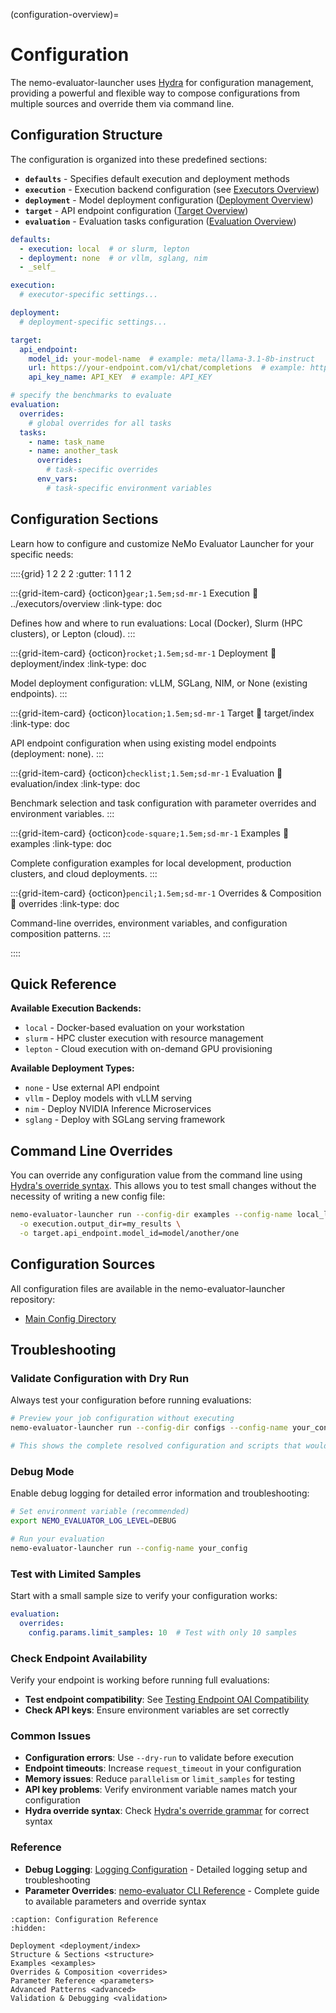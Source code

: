 (configuration-overview)=

# Configuration

The nemo-evaluator-launcher uses [Hydra](https://hydra.cc/docs/intro/) for configuration management, providing a powerful and flexible way to compose configurations from multiple sources and override them via command line.

## Configuration Structure

The configuration is organized into these predefined sections:

- **`defaults`** - Specifies default execution and deployment methods
- **`execution`** - Execution backend configuration (see [Executors Overview](../executors/overview.md))
- **`deployment`** - Model deployment configuration ([Deployment Overview](deployment/index.md))
- **`target`** - API endpoint configuration ([Target Overview](target/index.md))
- **`evaluation`** - Evaluation tasks configuration ([Evaluation Overview](evaluation/index.md))

```yaml
defaults:
  - execution: local  # or slurm, lepton
  - deployment: none  # or vllm, sglang, nim
  - _self_

execution:
  # executor-specific settings...

deployment:
  # deployment-specific settings...

target:
  api_endpoint:
    model_id: your-model-name  # example: meta/llama-3.1-8b-instruct
    url: https://your-endpoint.com/v1/chat/completions  # example: https://integrate.api.nvidia.com/v1/chat/completions
    api_key_name: API_KEY  # example: API_KEY

# specify the benchmarks to evaluate
evaluation:
  overrides:
    # global overrides for all tasks
  tasks:
    - name: task_name
    - name: another_task
      overrides:
        # task-specific overrides
      env_vars:
        # task-specific environment variables
```

## Configuration Sections

Learn how to configure and customize NeMo Evaluator Launcher for your specific needs:

::::{grid} 1 2 2 2
:gutter: 1 1 1 2

:::{grid-item-card} {octicon}`gear;1.5em;sd-mr-1` Execution
:link: ../executors/overview
:link-type: doc

Defines how and where to run evaluations: Local (Docker), Slurm (HPC clusters), or Lepton (cloud).
:::

:::{grid-item-card} {octicon}`rocket;1.5em;sd-mr-1` Deployment
:link: deployment/index
:link-type: doc

Model deployment configuration: vLLM, SGLang, NIM, or None (existing endpoints).
:::

:::{grid-item-card} {octicon}`location;1.5em;sd-mr-1` Target
:link: target/index
:link-type: doc

API endpoint configuration when using existing model endpoints (deployment: none).
:::

:::{grid-item-card} {octicon}`checklist;1.5em;sd-mr-1` Evaluation
:link: evaluation/index
:link-type: doc

Benchmark selection and task configuration with parameter overrides and environment variables.
:::

:::{grid-item-card} {octicon}`code-square;1.5em;sd-mr-1` Examples
:link: examples
:link-type: doc

Complete configuration examples for local development, production clusters, and cloud deployments.
:::

:::{grid-item-card} {octicon}`pencil;1.5em;sd-mr-1` Overrides & Composition
:link: overrides
:link-type: doc

Command-line overrides, environment variables, and configuration composition patterns.
:::

::::

## Quick Reference

**Available Execution Backends:**
- `local` - Docker-based evaluation on your workstation  
- `slurm` - HPC cluster execution with resource management
- `lepton` - Cloud execution with on-demand GPU provisioning

**Available Deployment Types:**
- `none` - Use external API endpoint
- `vllm` - Deploy models with vLLM serving
- `nim` - Deploy NVIDIA Inference Microservices  
- `sglang` - Deploy with SGLang serving framework


## Command Line Overrides 

You can override any configuration value from the command line using [Hydra's override syntax](https://hydra.cc/docs/advanced/override_grammar/basic/). This allows you to test small changes without the necessity of writing a new config file:

```bash
nemo-evaluator-launcher run --config-dir examples --config-name local_llama_3_1_8b_instruct \
  -o execution.output_dir=my_results \
  -o target.api_endpoint.model_id=model/another/one
```

## Configuration Sources

All configuration files are available in the nemo-evaluator-launcher repository:
- [Main Config Directory](https://gitlab-master.nvidia.com/dl/JoC/competitive_evaluation/nv-eval-platform/-/tree/main/nemo_evaluator_launcher/src/nemo_evaluator_launcher/configs?ref_type=heads)

## Troubleshooting

### Validate Configuration with Dry Run
Always test your configuration before running evaluations:

```bash
# Preview your job configuration without executing
nemo-evaluator-launcher run --config-dir configs --config-name your_config --dry-run

# This shows the complete resolved configuration and scripts that would be generated
```

### Debug Mode
Enable debug logging for detailed error information and troubleshooting:

```bash
# Set environment variable (recommended)
export NEMO_EVALUATOR_LOG_LEVEL=DEBUG

# Run your evaluation
nemo-evaluator-launcher run --config-name your_config
```

### Test with Limited Samples
Start with a small sample size to verify your configuration works:

```yaml
evaluation:
  overrides:
    config.params.limit_samples: 10  # Test with only 10 samples
```

### Check Endpoint Availability
Verify your endpoint is working before running full evaluations:

- **Test endpoint compatibility**: See [Testing Endpoint OAI Compatibility](../tutorials/deployments/testing_endpoint_oai_compatibility.md)
- **Check API keys**: Ensure environment variables are set correctly

### Common Issues
- **Configuration errors**: Use `--dry-run` to validate before execution
- **Endpoint timeouts**: Increase `request_timeout` in your configuration
- **Memory issues**: Reduce `parallelism` or `limit_samples` for testing
- **API key problems**: Verify environment variable names match your configuration
- **Hydra override syntax**: Check [Hydra's override grammar](https://hydra.cc/docs/advanced/override_grammar/basic/) for correct syntax

### Reference
- **Debug Logging**: [Logging Configuration](../../nemo-evaluator/reference/logging.md) - Detailed logging setup and troubleshooting
- **Parameter Overrides**: [nemo-evaluator CLI Reference](../../nemo-evaluator/reference/cli.md#parameter-overrides) - Complete guide to available parameters and override syntax

```{toctree}
:caption: Configuration Reference
:hidden:

Deployment <deployment/index>
Structure & Sections <structure>
Examples <examples>
Overrides & Composition <overrides>
Parameter Reference <parameters>
Advanced Patterns <advanced>
Validation & Debugging <validation>
```
